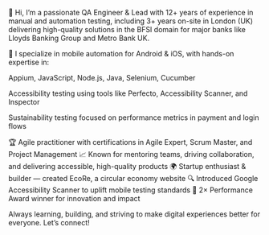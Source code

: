 👋 Hi, I’m a passionate QA Engineer & Lead with 12+ years of experience in manual and automation testing, including 3+ years on-site in London (UK) delivering high-quality solutions in the BFSI domain for major banks like Lloyds Banking Group and Metro Bank UK.

🔧 I specialize in mobile automation for Android & iOS, with hands-on expertise in:

Appium, JavaScript, Node.js, Java, Selenium, Cucumber

Accessibility testing using tools like Perfecto, Accessibility Scanner, and Inspector

Sustainability testing focused on performance metrics in payment and login flows

🏆 Agile practitioner with certifications in Agile Expert, Scrum Master, and Project Management
📈 Known for mentoring teams, driving collaboration, and delivering accessible, high-quality products
🌍 Startup enthusiast & builder — created EcoRe, a circular economy website
🔍 Introduced Google Accessibility Scanner to uplift mobile testing standards
🏅 2× Performance Award winner for innovation and impact

Always learning, building, and striving to make digital experiences better for everyone. Let’s connect!
